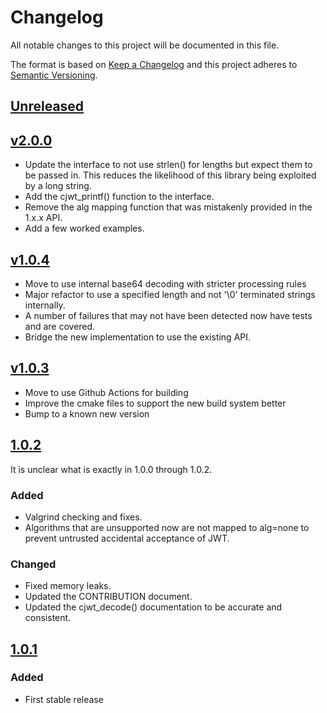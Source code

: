 <!--
SPDX-FileCopyrightText: 2017-2021 Comcast Cable Communications Management, LLC
SPDX-License-Identifier: Apache-2.0
-->
# Changelog
All notable changes to this project will be documented in this file.

The format is based on [Keep a Changelog](http://keepachangelog.com/en/1.0.0/)
and this project adheres to [Semantic Versioning](http://semver.org/spec/v2.0.0.html).

## [Unreleased]

## [v2.0.0]
- Update the interface to not use strlen() for lengths but expect them to be
  passed in.  This reduces the likelihood of this library being exploited by
  a long string.
- Add the cjwt_printf() function to the interface.
- Remove the alg mapping function that was mistakenly provided in the 1.x.x API.
- Add a few worked examples.

## [v1.0.4]
- Move to use internal base64 decoding with stricter processing rules
- Major refactor to use a specified length and not '\0' terminated strings internally.
- A number of failures that may not have been detected now have tests and are covered.
- Bridge the new implementation to use the existing API.

## [v1.0.3]
- Move to use Github Actions for building
- Improve the cmake files to support the new build system better
- Bump to a known new version

## [1.0.2]

It is unclear what is exactly in 1.0.0 through 1.0.2.

### Added
- Valgrind checking and fixes.
- Algorithms that are unsupported now are not mapped to alg=none to prevent untrusted
  accidental acceptance of JWT.

### Changed
- Fixed memory leaks.
- Updated the CONTRIBUTION document.
- Updated the cjwt_decode() documentation to be accurate and consistent.

## [1.0.1]
### Added
- First stable release

[Unreleased]: https://github.com/xmidt-org/cjwt/compare/v2.0.0...HEAD
[v2.0.0]: https://github.com/xmidt-org/cjwt/compare/v1.0.4...v2.0.0
[v1.0.4]: https://github.com/xmidt-org/cjwt/compare/v1.0.3...v1.0.4
[v1.0.3]: https://github.com/xmidt-org/cjwt/compare/1.0.2...v1.0.3
[1.0.2]: https://github.com/xmidt-org/cjwt/compare/1.0.1...1.0.2
[1.0.1]: https://github.com/xmidt-org/cjwt/compare/5d07465b61c7787e1ae8491c320a93cf3a1f531c...1.0.1
